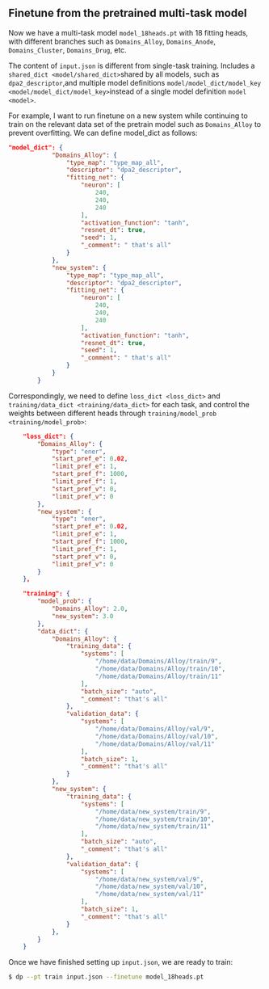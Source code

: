 ## Finetune from the pretrained multi-task model
Now we have a multi-task model `model_18heads.pt` with 18 fitting heads, with different branches such as `Domains_Alloy`, `Domains_Anode`, `Domains_Cluster`, `Domains_Drug`, etc. 

The content of `input.json` is different from single-task training. Includes a `shared_dict <model/shared_dict>`shared by all models,  such as `dpa2_descriptor`,and multiple model definitions `model/model_dict/model_key <model/model_dict/model_key>`instead of a single model definition `model <model>`.

For example, I want to run finetune on a new system while continuing to train on the relevant data set of the pretrain model such as `Domains_Alloy` to prevent overfitting. We can define model_dict as follows:
```json
"model_dict": {
            "Domains_Alloy": {
                "type_map": "type_map_all",
                "descriptor": "dpa2_descriptor",
                "fitting_net": {
                    "neuron": [
                        240,
                        240,
                        240
                    ],
                    "activation_function": "tanh",
                    "resnet_dt": true,
                    "seed": 1,
                    "_comment": " that's all"
                }
            },
            "new_system": {
                "type_map": "type_map_all",
                "descriptor": "dpa2_descriptor",
                "fitting_net": {
                    "neuron": [
                        240,
                        240,
                        240
                    ],
                    "activation_function": "tanh",
                    "resnet_dt": true,
                    "seed": 1,
                    "_comment": " that's all"
                }
            }
        }
```
Correspondingly, we need to define `loss_dict <loss_dict>` and `training/data_dict <training/data_dict>` for each task, and control the weights between different heads through `training/model_prob <training/model_prob>`:
```json
    "loss_dict": {
        "Domains_Alloy": {
            "type": "ener",
            "start_pref_e": 0.02,
            "limit_pref_e": 1,
            "start_pref_f": 1000,
            "limit_pref_f": 1,
            "start_pref_v": 0,
            "limit_pref_v": 0
        },
        "new_system": {
            "type": "ener",
            "start_pref_e": 0.02,
            "limit_pref_e": 1,
            "start_pref_f": 1000,
            "limit_pref_f": 1,
            "start_pref_v": 0,
            "limit_pref_v": 0
        }
    },
```
```json
    "training": {
        "model_prob": {
            "Domains_Alloy": 2.0,
            "new_system": 3.0
        },
        "data_dict": {
            "Domains_Alloy": {
                "training_data": {
                    "systems": [
                        "/home/data/Domains/Alloy/train/9",
                        "/home/data/Domains/Alloy/train/10",
                        "/home/data/Domains/Alloy/train/11"
                    ],
                    "batch_size": "auto",
                    "_comment": "that's all"
                },
                "validation_data": {
                    "systems": [
                        "/home/data/Domains/Alloy/val/9",
                        "/home/data/Domains/Alloy/val/10",
                        "/home/data/Domains/Alloy/val/11"
                    ],
                    "batch_size": 1,
                    "_comment": "that's all"
                }
            },
            "new_system": {
                "training_data": {
                    "systems": [
                        "/home/data/new_system/train/9",
                        "/home/data/new_system/train/10",
                        "/home/data/new_system/train/11"
                    ],
                    "batch_size": "auto",
                    "_comment": "that's all"
                },
                "validation_data": {
                    "systems": [
                        "/home/data/new_system/val/9",
                        "/home/data/new_system/val/10",
                        "/home/data/new_system/val/11"
                    ],
                    "batch_size": 1,
                    "_comment": "that's all"
                }
            },
        }
    }
```
Once we have finished setting up `input.json`, we are ready to train:
```bash
$ dp --pt train input.json --finetune model_18heads.pt
```
